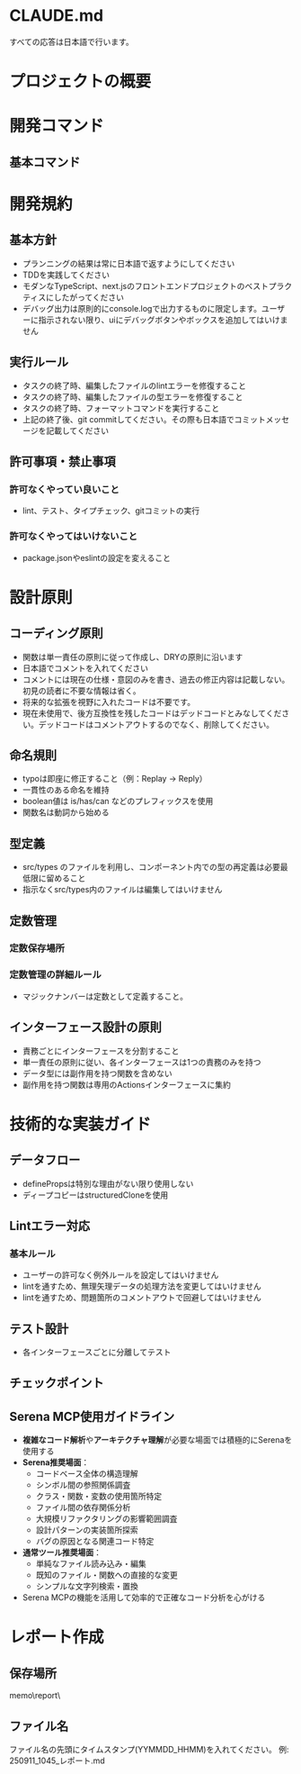 # CLAUDE.md
すべての応答は日本語で行います。


# プロジェクトの概要

# 開発コマンド

## 基本コマンド
# 開発規約

## 基本方針
- プランニングの結果は常に日本語で返すようにしてください
- TDDを実践してください
- モダンなTypeScript、next.jsのフロントエンドプロジェクトのベストプラクティスにしたがってください
- デバッグ出力は原則的にconsole.logで出力するものに限定します。ユーザーに指示されない限り、uiにデバッグボタンやボックスを追加してはいけません

## 実行ルール
- タスクの終了時、編集したファイルのlintエラーを修復すること
- タスクの終了時、編集したファイルの型エラーを修復すること
- タスクの終了時、フォーマットコマンドを実行すること
- 上記の終了後、git commitしてください。その際も日本語でコミットメッセージを記載してください

## 許可事項・禁止事項

### 許可なくやってい良いこと
- lint、テスト、タイプチェック、gitコミットの実行

### 許可なくやってはいけないこと
- package.jsonやeslintの設定を変えること

# 設計原則

## コーディング原則
- 関数は単一責任の原則に従って作成し、DRYの原則に沿います
- 日本語でコメントを入れてください
- コメントには現在の仕様・意図のみを書き、過去の修正内容は記載しない。初見の読者に不要な情報は省く。
- 将来的な拡張を視野に入れたコードは不要です。
- 現在未使用で、後方互換性を残したコードはデッドコードとみなしてください。デッドコードはコメントアウトするのでなく、削除してください。

## 命名規則
- typoは即座に修正すること（例：Replay → Reply）
- 一貫性のある命名を維持
- boolean値は is/has/can などのプレフィックスを使用
- 関数名は動詞から始める

## 型定義
- src/types のファイルを利用し、コンポーネント内での型の再定義は必要最低限に留めること
- 指示なくsrc/types内のファイルは編集してはいけません

## 定数管理
### 定数保存場所

### 定数管理の詳細ルール
- マジックナンバーは定数として定義すること。

## インターフェース設計の原則
- 責務ごとにインターフェースを分割すること
- 単一責任の原則に従い、各インターフェースは1つの責務のみを持つ
- データ型には副作用を持つ関数を含めない
- 副作用を持つ関数は専用のActionsインターフェースに集約

# 技術的な実装ガイド

## データフロー
- definePropsは特別な理由がない限り使用しない
- ディープコピーはstructuredCloneを使用

## Lintエラー対応
### 基本ルール
- ユーザーの許可なく例外ルールを設定してはいけません
- lintを通すため、無理矢理データの処理方法を変更してはいけません
- lintを通すため、問題箇所のコメントアウトで回避してはいけません

## テスト設計
- 各インターフェースごとに分離してテスト

## チェックポイント

## Serena MCP使用ガイドライン
- **複雑なコード解析**や**アーキテクチャ理解**が必要な場面では積極的にSerenaを使用する
- **Serena推奨場面**：
  - コードベース全体の構造理解
  - シンボル間の参照関係調査
  - クラス・関数・変数の使用箇所特定
  - ファイル間の依存関係分析
  - 大規模リファクタリングの影響範囲調査
  - 設計パターンの実装箇所探索
  - バグの原因となる関連コード特定
- **通常ツール推奨場面**：
  - 単純なファイル読み込み・編集
  - 既知のファイル・関数への直接的な変更
  - シンプルな文字列検索・置換
- Serena MCPの機能を活用して効率的で正確なコード分析を心がける

# レポート作成
## 保存場所
memo\report\
## ファイル名
ファイル名の先頭にタイムスタンプ(YYMMDD_HHMM)を入れてください。
例: 250911_1045_レポート.md
